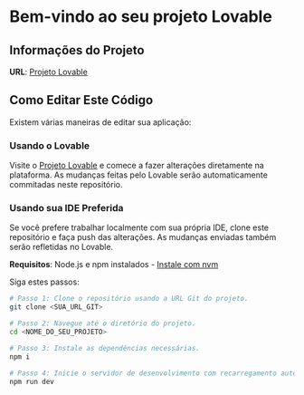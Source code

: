 # Bem-vindo ao seu projeto Lovable

## Informações do Projeto

**URL**: [Projeto Lovable](https://lovable.dev/projects/8b6101d2-c40f-441a-a8db-88170fc12204)

## Como Editar Este Código

Existem várias maneiras de editar sua aplicação:

### Usando o Lovable
Visite o [Projeto Lovable](https://lovable.dev/projects/8b6101d2-c40f-441a-a8db-88170fc12204) e comece a fazer alterações diretamente na plataforma. As mudanças feitas pelo Lovable serão automaticamente commitadas neste repositório.

### Usando sua IDE Preferida
Se você prefere trabalhar localmente com sua própria IDE, clone este repositório e faça push das alterações. As mudanças enviadas também serão refletidas no Lovable.

**Requisitos**: Node.js e npm instalados - [Instale com nvm](https://github.com/nvm-sh/nvm#installing-and-updating)

Siga estes passos:

```sh
# Passo 1: Clone o repositório usando a URL Git do projeto.
git clone <SUA_URL_GIT>

# Passo 2: Navegue até o diretório do projeto.
cd <NOME_DO_SEU_PROJETO>

# Passo 3: Instale as dependências necessárias.
npm i

# Passo 4: Inicie o servidor de desenvolvimento com recarregamento automático e uma pré-visualização instantânea.
npm run dev
